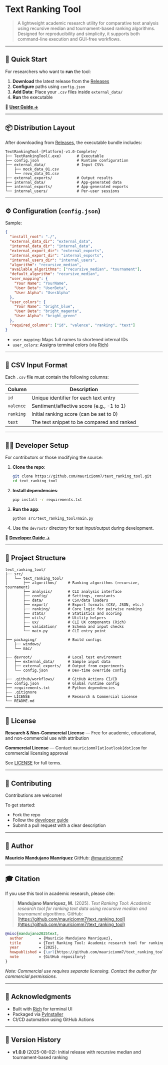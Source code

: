 # **Text Ranking Tool**

> A lightweight academic research utility for comparative text analysis using recursive median and tournament-based ranking algorithms. Designed for reproducibility and simplicity, it supports both command-line execution and GUI-free workflows.

---

## 🚀 Quick Start

For researchers who want to **run** the tool:

1. **Download** the latest release from the [Releases](https://github.com/mauriciomm7/text_ranking_tool/releases)
2. **Configure** paths using `config.json`
3. **Add Data**: Place your `.csv` files inside `external_data/`
4. **Run** the executable

📖 [**User Guide →**](docs/USER_GUIDE.md)

---

## 📦 Distribution Layout

After downloading from [Releases](https://github.com/mauriciomm7/text_ranking_tool/releases), the executable bundle includes:

```
TextRankingTool-[Platform]-v1.0-Complete/
├── TextRankingTool(.exe)       # Executable
├── config.json                 # Runtime configuration
├── external_data/              # Input CSVs
│   ├── mock_data_01.csv
│   └── revu_data_01.csv
├── external_exports/           # Output results
├── internal_data/              # App-generated data
├── internal_exports/           # App-generated exports
└── internal_users/             # Per-user sessions
```

---

## ⚙️ Configuration (`config.json`)

Sample:

```json
{
  "install_root": "./",
  "external_data_dir": "external_data",
  "internal_data_dir": "internal_data",
  "external_export_dir": "external_exports",
  "internal_export_dir": "internal_exports",
  "internal_users_dir": "internal_users",
  "algorithm": "recursive_median",
  "available_algorithms": ["recursive_median", "tournament"],
  "default_algorithm": "recursive_median",
  "user_mapping": {
    "Your Name": "YourName",
    "User Beta": "UserBeta",
    "User Alpha": "UserAlpha"
  },
  "user_colors": {
    "Your Name": "bright_blue",
    "User Beta": "bright_magenta",
    "User Alpha": "bright_green"
  },
  "required_columns": ["id", "valence", "ranking", "text"]
}
```

* `user_mapping`: Maps full names to shortened internal IDs
* `user_colors`: Assigns terminal colors (via [Rich](https://github.com/Textualize/rich))

---

## 📄 CSV Input Format

Each `.csv` file must contain the following columns:

| Column    | Description                                |
| --------- | ------------------------------------------ |
| `id`      | Unique identifier for each text entry      |
| `valence` | Sentiment/affective score (e.g., -1 to 1)  |
| `ranking` | Initial ranking score (can be set to 0)    |
| `text`    | The text snippet to be compared and ranked |

---

## 🧑‍💻 Developer Setup

For contributors or those modifying the source:

1. **Clone the repo**:

   ```bash
   git clone https://github.com/mauriciomm7/text_ranking_tool.git
   cd text_ranking_tool
   ```

2. **Install dependencies**:

   ```bash
   pip install -r requirements.txt
   ```

3. **Run the app**:

   ```bash
   python src/text_ranking_tool/main.py
   ```

4. Use the `devroot/` directory for test input/output during development.

📖 [**Developer Guide →**](docs/DEVELOPER_GUIDE.md)

---

## 🧭 Project Structure

```shell
text_ranking_tool/
├── src/
│   └── text_ranking_tool/
│       ├── algorithms/     # Ranking algorithms (recursive, tournament)
│       ├── analysis/       # CLI analysis interface
│       ├── config/         # Settings, constants
│       ├── data/           # CSV/data loaders
│       ├── export/         # Export formats (CSV, JSON, etc.)
│       ├── ranking/        # Core logic for pairwise ranking
│       ├── stats/          # Statistics and scoring
│       ├── utils/          # Utility helpers
│       ├── ux/             # CLI UX components (Rich)
│       ├── validation/     # Schema and input checks
│       └── main.py         # CLI entry point
│
├── packaging/              # Build configs
│   ├── windows/
│   └── mac/
│
├── devroot/                # Local test environment
│   ├── external_data/      # Sample input data
│   ├── external_exports/   # Output from experiments
│   └── config.json         # Dev-time override config
│
├── .github/workflows/      # GitHub Actions CI/CD
├── config.json             # Global runtime config
├── requirements.txt        # Python dependencies
├── .gitignore
├── LICENSE                 # Research & Commercial License
└── README.md
```

---

## 📄 License

**Research & Non-Commercial License** — Free for academic, educational, and non-commercial use with attribution

**Commercial License** — Contact `mauriciomm7[at]outlook[dot]com` for commercial licensing approval

See [LICENSE](LICENSE) for full terms.


---

## 🤝 Contributing

Contributions are welcome!

To get started:

* Fork the repo
* Follow the [developer guide](docs/DEVELOPER_GUIDE.md)
* Submit a pull request with a clear description

---

## 👤 Author

**Mauricio Mandujano Manríquez**
GitHub: [@mauriciomm7](https://github.com/mauriciomm7)

---

## 🎓 Citation

If you use this tool in academic research, please cite:

> **Mandujano Manríquez, M.** (2025). *Text Ranking Tool: Academic research tool for ranking text data using recursive median and tournament algorithms*.
> GitHub: [https://github.com/mauriciomm7/text_ranking_tool](https://github.com/mauriciomm7/text_ranking_tool)


```bibtex
@misc{mandujano2025text,
  author       = {Mauricio Mandujano Manríquez},
  title        = {Text Ranking Tool: Academic research tool for ranking text data using recursive median and tournament algorithms},
  year         = {2025},
  howpublished = {\url{https://github.com/mauriciomm7/text_ranking_tool}},
  note         = {GitHub repository}
}
```

*Note: Commercial use requires separate licensing. Contact the author for commercial permissions.*

---

## 🙏 Acknowledgments

* Built with [Rich](https://github.com/Textualize/rich) for terminal UI
* Packaged via [PyInstaller](https://www.pyinstaller.org/)
* CI/CD automation using GitHub Actions

---

## 🧾 Version History

* **v1.0.0** (2025-08-02): Initial release with recursive median and tournament-based ranking
